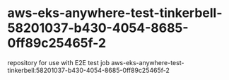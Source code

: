 # aws-eks-anywhere-test-tinkerbell-58201037-b430-4054-8685-0ff89c25465f-2
repository for use with E2E test job aws-eks-anywhere-test-tinkerbell:58201037-b430-4054-8685-0ff89c25465f-2
